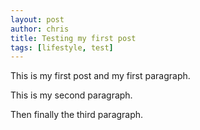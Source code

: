 ```yaml
---
layout: post
author: chris
title: Testing my first post
tags: [lifestyle, test]
---
```

This is my first post and my first paragraph.

This is my second paragraph.

Then finally the third paragraph.